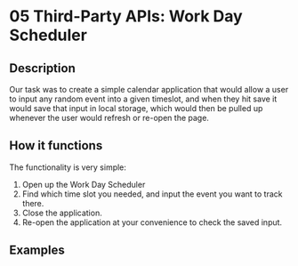 # 05 Third-Party APIs: Work Day Scheduler

## Description
  Our task was to create a simple calendar application that would allow a user to input any random event into a given timeslot, and when they hit save it would save that input in local storage, which would then be pulled up whenever the user would refresh or re-open the page.

## How it functions
  The functionality is very simple:
  1. Open up the Work Day Scheduler
  2. Find which time slot you needed, and input the event you want to track there.
  3. Close the application.
  4. Re-open the application at your convenience to check the saved input.

## Examples

